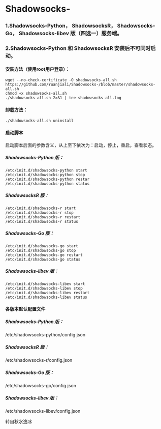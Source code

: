 # Shadowsocks-
### 1.Shadowsocks-Python， ShadowsocksR， Shadowsocks-Go， Shadowsocks-libev 版（四选一）服务端。
### 2.Shadowsocks-Python 和 ShadowsocksR 安装后不可同时启动。
#### 安装方法（使用root用户登录）：
    wget --no-check-certificate -O shadowsocks-all.sh https://github.com/Yuanjiali/Shadowsocks-/blob/master/shadowsocks-all.sh
    chmod +x shadowsocks-all.sh
    ./shadowsocks-all.sh 2>&1 | tee shadowsocks-all.log
#### 卸载方法：
    ./shadowsocks-all.sh uninstall
#### 启动脚本
启动脚本后面的参数含义，从上至下依次为：启动，停止，重启，查看状态。

##### Shadowsocks-Python 版：
    /etc/init.d/shadowsocks-python start
    /etc/init.d/shadowsocks-python stop
    /etc/init.d/shadowsocks-python restar
    /etc/init.d/shadowsocks-python status

##### ShadowsocksR 版：
    /etc/init.d/shadowsocks-r start
    /etc/init.d/shadowsocks-r stop
    /etc/init.d/shadowsocks-r restart
    /etc/init.d/shadowsocks-r status

##### Shadowsocks-Go 版：
    /etc/init.d/shadowsocks-go start
    /etc/init.d/shadowsocks-go stop
    /etc/init.d/shadowsocks-go restart
    /etc/init.d/shadowsocks-go status

##### Shadowsocks-libev 版：
    /etc/init.d/shadowsocks-libev start
    /etc/init.d/shadowsocks-libev stop
    /etc/init.d/shadowsocks-libev restart
    /etc/init.d/shadowsocks-libev status

#### 各版本默认配置文件
##### Shadowsocks-Python 版：
/etc/shadowsocks-python/config.json

##### ShadowsocksR 版：
/etc/shadowsocks-r/config.json

##### Shadowsocks-Go 版：
/etc/shadowsocks-go/config.json

##### Shadowsocks-libev 版：
/etc/shadowsocks-libev/config.json


转自秋水逸冰
